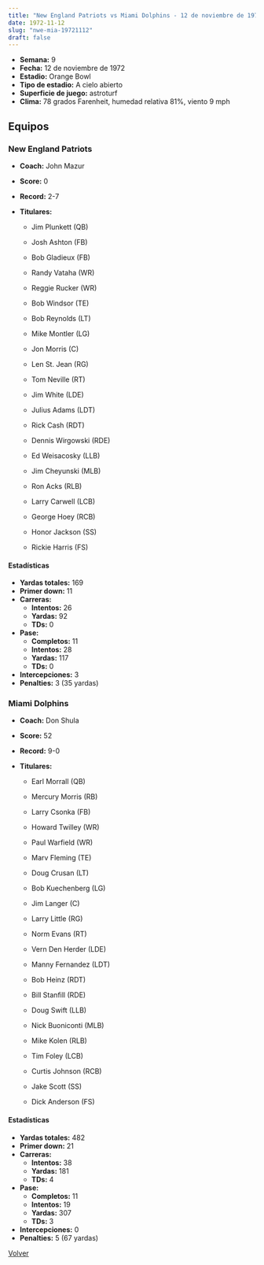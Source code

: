 ```yaml
---
title: "New England Patriots vs Miami Dolphins - 12 de noviembre de 1972"
date: 1972-11-12
slug: "nwe-mia-19721112"
draft: false
---
```


- **Semana:** 9
- **Fecha:** 12 de noviembre de 1972
- **Estadio:** Orange Bowl
- **Tipo de estadio:** A cielo abierto
- **Superficie de juego:** astroturf
- **Clima:** 78 grados Farenheit, humedad relativa 81%, viento 9 mph

## Equipos


### New England Patriots
* **Coach:** John Mazur
* **Score:** 0
* **Record:** 2-7
* **Titulares:** 

  * Jim Plunkett (QB) 

  * Josh Ashton (FB) 

  * Bob Gladieux (FB) 

  * Randy Vataha (WR) 

  * Reggie Rucker (WR) 

  * Bob Windsor (TE) 

  * Bob Reynolds (LT) 

  * Mike Montler (LG) 

  * Jon Morris (C) 

  * Len St. Jean (RG) 

  * Tom Neville (RT) 

  * Jim White (LDE) 

  * Julius Adams (LDT) 

  * Rick Cash (RDT) 

  * Dennis Wirgowski (RDE) 

  * Ed Weisacosky (LLB) 

  * Jim Cheyunski (MLB) 

  * Ron Acks (RLB) 

  * Larry Carwell (LCB) 

  * George Hoey (RCB) 

  * Honor Jackson (SS) 

  * Rickie Harris (FS) 

#### Estadísticas
* **Yardas totales:** 169
* **Primer down:** 11
* **Carreras:**
  * **Intentos:** 26
  * **Yardas:** 92
  * **TDs:** 0
* **Pase:**
  * **Completos:** 11
  * **Intentos:** 28
  * **Yardas:** 117
  * **TDs:** 0
* **Intercepciones:** 3
* **Penalties:** 3 (35 yardas)

### Miami Dolphins
* **Coach:** Don Shula
* **Score:** 52
* **Record:** 9-0
* **Titulares:** 

  * Earl Morrall (QB) 

  * Mercury Morris (RB) 

  * Larry Csonka (FB) 

  * Howard Twilley (WR) 

  * Paul Warfield (WR) 

  * Marv Fleming (TE) 

  * Doug Crusan (LT) 

  * Bob Kuechenberg (LG) 

  * Jim Langer (C) 

  * Larry Little (RG) 

  * Norm Evans (RT) 

  * Vern Den Herder (LDE) 

  * Manny Fernandez (LDT) 

  * Bob Heinz (RDT) 

  * Bill Stanfill (RDE) 

  * Doug Swift (LLB) 

  * Nick Buoniconti (MLB) 

  * Mike Kolen (RLB) 

  * Tim Foley (LCB) 

  * Curtis Johnson (RCB) 

  * Jake Scott (SS) 

  * Dick Anderson (FS) 

#### Estadísticas
* **Yardas totales:** 482
* **Primer down:** 21
* **Carreras:**
  * **Intentos:** 38
  * **Yardas:** 181
  * **TDs:** 4
* **Pase:**
  * **Completos:** 11
  * **Intentos:** 19
  * **Yardas:** 307
  * **TDs:** 3
* **Intercepciones:** 0
* **Penalties:** 5 (67 yardas)


[Volver](/historia/1972)
